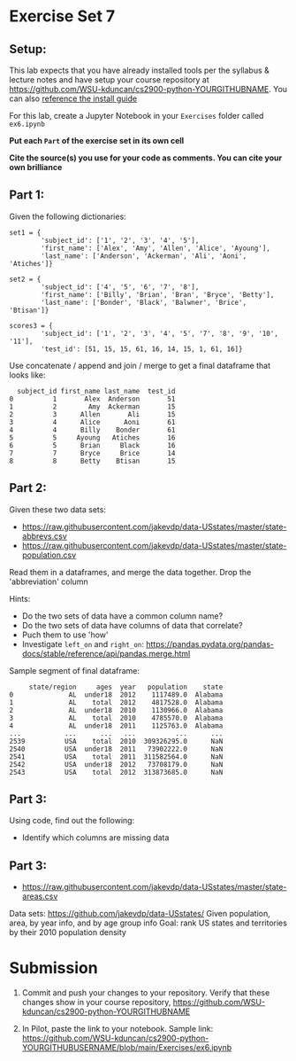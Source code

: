# Exercise Set 7

## Setup:

This lab expects that you have already installed tools per the syllabus & lecture notes and have setup your course repository at https://github.com/WSU-kduncan/cs2900-python-YOURGITHUBNAME.  You can also [reference the install guide](https://github.com/pattonsgirl/SU2021-CS2900#Software)

For this lab, create a Jupyter Notebook in your `Exercises` folder called `ex6.ipynb`

**Put each `Part` of the exercise set in its own cell**

**Cite the source(s) you use for your code as comments.  You can cite your own brilliance**

## Part 1:


Given the following dictionaries: 
```
set1 = {
        'subject_id': ['1', '2', '3', '4', '5'],
        'first_name': ['Alex', 'Amy', 'Allen', 'Alice', 'Ayoung'], 
        'last_name': ['Anderson', 'Ackerman', 'Ali', 'Aoni', 'Atiches']}

set2 = {
        'subject_id': ['4', '5', '6', '7', '8'],
        'first_name': ['Billy', 'Brian', 'Bran', 'Bryce', 'Betty'], 
        'last_name': ['Bonder', 'Black', 'Balwner', 'Brice', 'Btisan']}

scores3 = {
        'subject_id': ['1', '2', '3', '4', '5', '7', '8', '9', '10', '11'],
        'test_id': [51, 15, 15, 61, 16, 14, 15, 1, 61, 16]}
```

Use concatenate / append and join / merge to get a final dataframe that looks like:
```
  subject_id first_name last_name  test_id
0          1       Alex  Anderson       51
1          2        Amy  Ackerman       15
2          3      Allen       Ali       15
3          4      Alice      Aoni       61
4          4      Billy    Bonder       61
5          5     Ayoung   Atiches       16
6          5      Brian     Black       16
7          7      Bryce     Brice       14
8          8      Betty    Btisan       15

```

## Part 2: 

Given these two data sets:
- https://raw.githubusercontent.com/jakevdp/data-USstates/master/state-abbrevs.csv
- https://raw.githubusercontent.com/jakevdp/data-USstates/master/state-population.csv

Read them in a dataframes, and merge the data together.  Drop the 'abbreviation' column

Hints:
- Do the two sets of data have a common column name?
- Do the two sets of data have columns of data that correlate?
- Puch them to use 'how'
- Investigate `left_on` and `right_on`: https://pandas.pydata.org/pandas-docs/stable/reference/api/pandas.merge.html

Sample segment of final dataframe:
```
     state/region     ages  year   population    state
0              AL  under18  2012    1117489.0  Alabama
1              AL    total  2012    4817528.0  Alabama
2              AL  under18  2010    1130966.0  Alabama
3              AL    total  2010    4785570.0  Alabama
4              AL  under18  2011    1125763.0  Alabama
...           ...      ...   ...          ...      ...
2539          USA    total  2010  309326295.0      NaN
2540          USA  under18  2011   73902222.0      NaN
2541          USA    total  2011  311582564.0      NaN
2542          USA  under18  2012   73708179.0      NaN
2543          USA    total  2012  313873685.0      NaN
```

## Part 3: 

Using code, find out the following:
- Identify which columns are missing data

## Part 3:
- https://raw.githubusercontent.com/jakevdp/data-USstates/master/state-areas.csv

Data sets: https://github.com/jakevdp/data-USstates/
Given population, area, by year info, and by age group info
Goal: rank US states and territories by their 2010 population density


# Submission

1. Commit and push your changes to your repository.  Verify that these changes show in your course repository, https://github.com/WSU-kduncan/cs2900-python-YOURGITHUBNAME

2. In Pilot, paste the link to your notebook.  Sample link: https://github.com/WSU-kduncan/cs2900-python-YOURGITHUBUSERNAME/blob/main/Exercises/ex6.ipynb